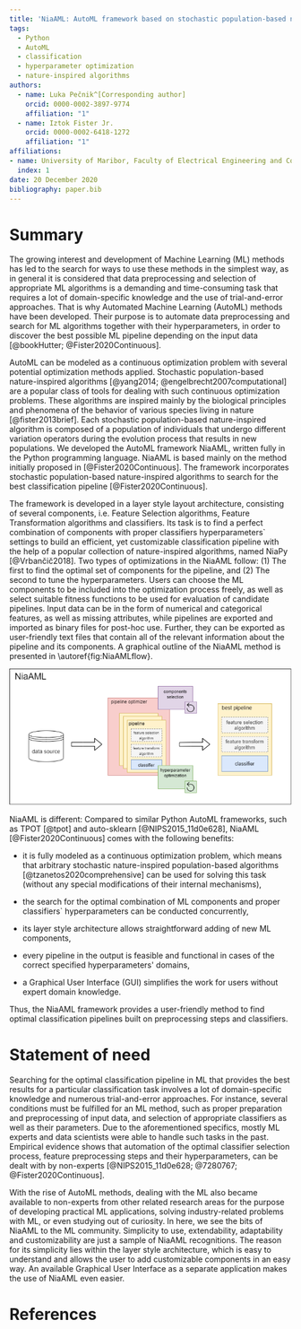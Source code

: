 ```yaml
---
title: 'NiaAML: AutoML framework based on stochastic population-based nature-inspired algorithms'
tags:
  - Python
  - AutoML
  - classification
  - hyperparameter optimization
  - nature-inspired algorithms
authors:
  - name: Luka Pečnik^[Corresponding author]
    orcid: 0000-0002-3897-9774
    affiliation: "1"
  - name: Iztok Fister Jr.
    orcid: 0000-0002-6418-1272
    affiliation: "1"
affiliations:
- name: University of Maribor, Faculty of Electrical Engineering and Computer Science
  index: 1
date: 20 December 2020
bibliography: paper.bib
---
```


# Summary

The growing interest and development of Machine Learning (ML) methods has led to the search for ways to use these methods in the simplest way, as in general it is considered that data preprocessing and selection of appropriate ML algorithms is a demanding and time-consuming task that requires a lot of domain-specific knowledge and the use of trial-and-error approaches. That is why Automated Machine Learning (AutoML) methods have been developed. Their purpose is to automate data preprocessing and search for ML algorithms together with their hyperparameters, in order to discover the best possible ML pipeline depending on the input data [@bookHutter; @Fister2020Continuous].

AutoML can be modeled as a continuous optimization problem with several potential optimization methods applied. Stochastic population-based nature-inspired algorithms [@yang2014; @engelbrecht2007computational] are a popular class of tools for dealing with such continuous optimization problems. These algorithms are inspired mainly by the biological principles and phenomena of the behavior of various species living in nature [@fister2013brief]. Each stochastic population-based nature-inspired algorithm is composed of a population of individuals that undergo different variation operators during the evolution process that results in new populations. We developed the AutoML framework NiaAML, written fully in the Python programming language. NiaAML is based mainly on the method initially proposed in [@Fister2020Continuous]. The framework incorporates stochastic population-based nature-inspired algorithms to search for the best classification pipeline [@Fister2020Continuous].

The framework is developed in a layer style layout architecture, consisting of several components, i.e. Feature Selection algorithms, Feature Transformation algorithms and classifiers. Its task is to find a perfect combination of components with proper classifiers hyperparameters` settings to build an efficient, yet customizable classification pipeline with the help of a popular collection of nature-inspired algorithms, named NiaPy [@Vrbančič2018]. Two types of optimizations in the NiaAML follow: (1) The first to find the optimal set of components for the pipeline, and (2) The second to tune the hyperparameters. Users can choose the ML components to be included into the optimization process freely, as well as select suitable fitness functions to be used for evaluation of candidate pipelines. Input data can be in the form of numerical and categorical features, as well as missing attributes, while pipelines are exported and imported as binary files for post-hoc use. Further, they can be exported as user-friendly text files that contain all of the relevant information about the pipeline and its components. A graphical outline of the NiaAML method is presented in \autoref{fig:NiaAMLflow}.

![NiaAML flow.\label{fig:NiaAMLflow}](niaamlFlow.png)

NiaAML is different: Compared to similar Python AutoML frameworks, such as TPOT [@tpot] and auto-sklearn [@NIPS2015_11d0e628], NiaAML [@Fister2020Continuous] comes with the following benefits:

- it is fully modeled as a continuous optimization problem, which means that arbitrary stochastic nature-inspired population-based algorithms [@tzanetos2020comprehensive] can be used for solving this task (without any special modifications of their internal mechanisms),

- the search for the optimal combination of ML components and proper classifiers` hyperparameters can be conducted concurrently,

- its layer style architecture allows straightforward adding of new ML components,

- every pipeline in the output is feasible and functional in cases of the correct specified hyperparameters' domains,

- a Graphical User Interface (GUI) simplifies the work for users without expert domain knowledge.

Thus, the NiaAML framework provides a user-friendly method to find optimal classification pipelines built on preprocessing steps and classifiers.

# Statement of need

Searching for the optimal classification pipeline in ML that provides the best results for a particular classification task involves a lot of domain-specific knowledge and numerous trial-and-error approaches. For instance, several conditions must be fulfilled for an ML method, such as proper preparation and preprocessing of input data, and selection of appropriate classifiers as well as their parameters. Due to the aforementioned specifics, mostly ML experts and data scientists were able to handle such tasks in the past. Empirical evidence shows that automation of the optimal classifier selection process, feature preprocessing steps and their hyperparameters, can be dealt with by non-experts [@NIPS2015_11d0e628; @7280767; @Fister2020Continuous].

With the rise of AutoML methods, dealing with the ML also became available to non-experts from other related research areas for the purpose of developing practical ML applications, solving industry-related problems with ML, or even studying out of curiosity. In here, we see the bits of NiaAML to the ML community. Simplicity to use, extendability, adaptability and customizability are just a sample of NiaAML recognitions. The reason for its simplicity lies within the layer style architecture, which is easy to understand and allows the user to add customizable components in an easy way. An available Graphical User Interface as a separate application makes the use of NiaAML even easier.

# References
